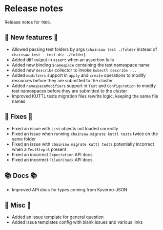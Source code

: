 # Release notes

Release notes for `TODO`.

<!--
## ‼️ Breaking changes ‼️

## ✨ UI changes ✨

## ⭐ Examples ⭐

## ⛵ Tutorials ⛵
-->

## 💫 New features 💫

- Allowed passing test folders by args (`chainsaw test ./folder` instead of `chainsaw test --test-dir ./folder`)
- Added diff output in `assert` when an assertion fails
- Added new binding `$namespace` containing the test namespace name
- Added new `describe` collector to invoke `kubectl describe ...`
- Added `modifiers` support in `apply` and `create` operations to modify resources before they are submitted to the cluster
- Added `namespaceModifiers` support in `Test` and `Configuration` to modify test namespaces before they are submitted to the cluster
- Improved KUTTL tests migration files rewrite logic, keeping the same file names

## 🔧 Fixes 🔧

- Fixed an issue with `List` objects not loaded correctly
- Fixed an issue when running `chainsaw migrate kuttl tests` twice on the same folder
- Fixed an issue with `chainsaw migrate kuttl tests` potentially incorrect when a `TestStep` is present
- Fixed an incorrect `Expectation` API docs
- Fixed an incorrect `FileOrCheck` API docs

## 📚 Docs 📚

- Improved API docs for types coming from Kyverno-JSON

## 🎸 Misc 🎸

- Added an issue template for general question
- Added issue templates config with blank issues and various links
